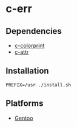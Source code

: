 # c-err

## Dependencies

- [c-colorprint](https://github.com/rphii/c-colorprint)
- [c-attr](https://github.com/rphii/c-attr)

## Installation

```
PREFIX=/usr ./install.sh
```

## Platforms

- [Gentoo](https://github.com/rphii/gentoo-ebuilds)

